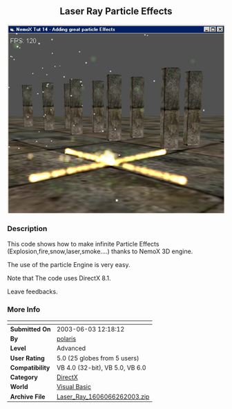﻿<div align="center">

## Laser Ray Particle Effects

<img src="PIC20036261546303990.jpg">
</div>

### Description

This code shows how to make infinite Particle Effects (Explosion,fire,snow,laser,smoke....) thanks to NemoX 3D engine.

The use of the particle Engine is very easy.

Note that The code uses DirectX 8.1.

Leave feedbacks.
 
### More Info
 


<span>             |<span>
---                |---
**Submitted On**   |2003-06-03 12:18:12
**By**             |[polaris](https://github.com/Planet-Source-Code/PSCIndex/blob/master/ByAuthor/polaris.md)
**Level**          |Advanced
**User Rating**    |5.0 (25 globes from 5 users)
**Compatibility**  |VB 4\.0 \(32\-bit\), VB 5\.0, VB 6\.0
**Category**       |[DirectX](https://github.com/Planet-Source-Code/PSCIndex/blob/master/ByCategory/directx__1-44.md)
**World**          |[Visual Basic](https://github.com/Planet-Source-Code/PSCIndex/blob/master/ByWorld/visual-basic.md)
**Archive File**   |[Laser\_Ray\_1606066262003\.zip](https://github.com/Planet-Source-Code/polaris-laser-ray-particle-effects__1-46450/archive/master.zip)









